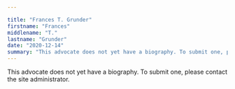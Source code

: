 ```yaml
---

title: "Frances T. Grunder"
firstname: "Frances"
middlename: "T."
lastname: "Grunder"
date: "2020-12-14"
summary: "This advocate does not yet have a biography. To submit one, please contact the site administrator."
---
```

This advocate does not yet have a biography. To submit one, please contact the site administrator.

